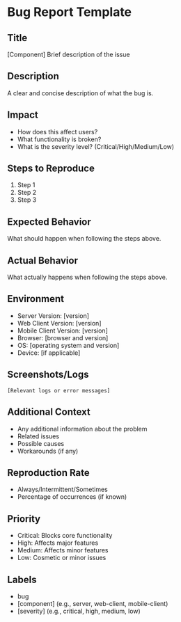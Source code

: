 # Bug Report Template

## Title
[Component] Brief description of the issue

## Description
A clear and concise description of what the bug is.

## Impact
- How does this affect users?
- What functionality is broken?
- What is the severity level? (Critical/High/Medium/Low)

## Steps to Reproduce
1. Step 1
2. Step 2
3. Step 3

## Expected Behavior
What should happen when following the steps above.

## Actual Behavior
What actually happens when following the steps above.

## Environment
- Server Version: [version]
- Web Client Version: [version]
- Mobile Client Version: [version]
- Browser: [browser and version]
- OS: [operating system and version]
- Device: [if applicable]

## Screenshots/Logs
```
[Relevant logs or error messages]
```

## Additional Context
- Any additional information about the problem
- Related issues
- Possible causes
- Workarounds (if any)

## Reproduction Rate
- Always/Intermittent/Sometimes
- Percentage of occurrences (if known)

## Priority
- Critical: Blocks core functionality
- High: Affects major features
- Medium: Affects minor features
- Low: Cosmetic or minor issues

## Labels
- bug
- [component] (e.g., server, web-client, mobile-client)
- [severity] (e.g., critical, high, medium, low) 